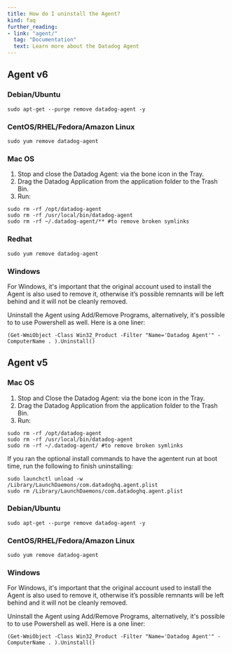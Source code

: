 ```yaml
---
title: How do I uninstall the Agent?
kind: faq
further_reading:
- link: "agent/"
  tag: "Documentation"
  text: Learn more about the Datadog Agent
---
```


## Agent v6
### Debian/Ubuntu
```
sudo apt-get --purge remove datadog-agent -y
```

### CentOS/RHEL/Fedora/Amazon Linux

```
sudo yum remove datadog-agent
```

### Mac OS

1. Stop and close the Datadog Agent: via the bone icon in the Tray.
2. Drag the Datadog Application from the application folder to the Trash Bin.
3. Run:
```
sudo rm -rf /opt/datadog-agent
sudo rm -rf /usr/local/bin/datadog-agent
sudo rm -rf ~/.datadog-agent/**​ #to remove broken symlinks
```

### Redhat

```
sudo yum remove datadog-agent
```

### Windows

For Windows, it's important that the original account used to install the Agent is also used to remove it, otherwise it’s possible remnants will be left behind and it will not be cleanly removed.

Uninstall the Agent using Add/Remove Programs, alternatively, it's possible to to use Powershell as well. Here is a one liner:

```
(Get-WmiObject -Class Win32_Product -Filter "Name='Datadog Agent'" -ComputerName . ).Uninstall()
```

## Agent v5
### Mac OS

1. Stop and Close the Datadog Agent: via the bone icon in the Tray.
2. Drag the Datadog Application from the application folder to the Trash Bin.
3. Run:
```
sudo rm -rf /opt/datadog-agent
sudo rm -rf /usr/local/bin/datadog-agent
sudo rm -rf ~/.datadog-agent/ #to remove broken symlinks
```

If you ran the optional install commands to have the agentent run at boot time, run the following to finish uninstalling:

```
sudo launchctl unload -w /Library/LaunchDaemons/com.datadoghq.agent.plist
sudo rm /Library/LaunchDaemons/com.datadoghq.agent.plist
```

### Debian/Ubuntu

```
sudo apt-get --purge remove datadog-agent -y
```

### CentOS/RHEL/Fedora/Amazon Linux

```
sudo yum remove datadog-agent
```

### Windows

For Windows, it's important that the original account used to install the Agent is also used to remove it, otherwise it’s possible remnants will be left behind and it will not be cleanly removed.

Uninstall the Agent using Add/Remove Programs, alternatively, it's possible to to use Powershell as well. Here is a one liner:

```
(Get-WmiObject -Class Win32_Product -Filter "Name='Datadog Agent'" -ComputerName . ).Uninstall()
```

